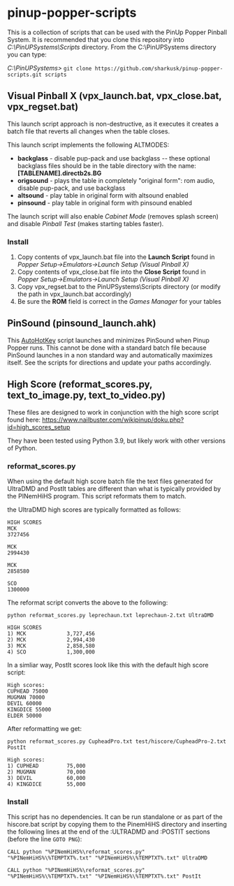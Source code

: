 # pinup-popper-scripts

This is a collection of scripts that can be used with the PinUp Popper Pinball System.  It is recommended that you clone this repository into *C:\PinUPSystems\Scripts* directory.  From the C:\PinUPSystems directory you can type:

*C:\PinUPSystems>* `git clone https://github.com/sharkusk/pinup-popper-scripts.git scripts`

## Visual Pinball X (vpx_launch.bat, vpx_close.bat, vpx_regset.bat)

This launch script approach is non-destructive, as it executes it creates a batch file that reverts all changes when the table closes.

This launch script implements the following ALTMODES:

* **backglass** - disable pup-pack and use backglass -- these optional backglass files should be in the table directory with the name: **[TABLENAME].directb2s.BG**
* **origsound** - plays the table in completely "original form": rom audio, disable pup-pack, and use backglass
* **altsound** - play table in original form with altsound enabled
* **pinsound** - play table in original form with pinsound enabled

The launch script will also enable _Cabinet Mode_ (removes splash screen) and disable _Pinball Test_ (makes starting tables faster).

### Install

1. Copy contents of vpx_launch.bat file into the **Launch Script** found in _Popper Setup->Emulators->Launch Setup (Visual Pinball X)_
2. Copy contents of vpx_close.bat file into the **Close Script** found in _Popper Setup->Emulators->Launch Setup (Visual Pinball X)_
3. Copy vpx_regset.bat to the PinUPSystems\Scripts directory (or modify the path in vpx_launch.bat accordingly)
4. Be sure the **ROM** field is correct in the _Games Manager_ for your tables

## PinSound (pinsound_launch.ahk)

This [AutoHotKey](https://www.autohotkey.com/) script launches and minimizes PinSound when Pinup Popper runs.  This cannot be done with a standard batch file because PinSound launches in a non standard way and automatically maximizes itself.  See the scripts for directions and update your paths accordingly.

## High Score (reformat_scores.py, text_to_image.py, text_to_video.py)

These files are designed to work in conjunction with the high score script found here: https://www.nailbuster.com/wikipinup/doku.php?id=high_scores_setup

They have been tested using Python 3.9, but likely work with other versions of Python.

### reformat_scores.py

When using the default high score batch file the text files generated for UltraDMD and PostIt tables are different than what is typically provided by the PINemHiHS program.  This script reformats them to match.

the UltraDMD high scores are typically formatted as follows:

```
HIGH SCORES
MCK
3727456

MCK
2994430

MCK
2858580

SCO
1300000
```

The reformat script converts the above to the following:

```python reformat_scores.py leprechaun.txt leprechaun-2.txt UltraDMD```

```
HIGH SCORES
1) MCK             3,727,456
2) MCK             2,994,430
3) MCK             2,858,580
4) SCO             1,300,000
```

In a simliar way, PostIt scores look like this with the default high score script:

```
High scores:
CUPHEAD 75000
MUGMAN 70000
DEVIL 60000
KINGDICE 55000
ELDER 50000
```

After reformatting we get:

```python reformat_scores.py CupheadPro.txt test/hiscore/CupheadPro-2.txt PostIt```

```
High scores:
1) CUPHEAD         75,000
2) MUGMAN          70,000
3) DEVIL           60,000
4) KINGDICE        55,000
```

### Install

This script has no dependencies.  It can be run standalone or as part of the hiscore.bat script by copying them to the PinemHiHS directory and inserting the following lines at the end of the :ULTRADMD and :POSTIT sections (before the line `GOTO PNG`):

```
CALL python "%PINemHiHS%\reformat_scores.py" "%PINemHiHS%\%TEMPTXT%.txt" "%PINemHiHS%\%TEMPTXT%.txt" UltraDMD
```

```
CALL python "%PINemHiHS%\reformat_scores.py" "%PINemHiHS%\%TEMPTXT%.txt" "%PINemHiHS%\%TEMPTXT%.txt" PostIt
```
